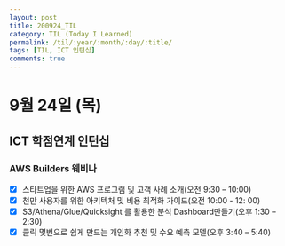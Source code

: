 ```yaml
---
layout: post
title: 200924_TIL
category: TIL (Today I Learned)
permalink: /til/:year/:month/:day/:title/
tags: [TIL, ICT 인턴십]
comments: true
---
```

# 9월 24일 (목)

## ICT 학점연계 인턴십
### AWS Builders 웨비나
- [X] 스타트업을 위한 AWS 프로그램 및 고객 사례 소개(오전 9:30 – 10:00)
- [X] 천만 사용자를 위한 아키텍처 및 비용 최적화 가이드(오전 10:00 - 12: 00)
- [X] S3/Athena/Glue/Quicksight 를 활용한 분석 Dashboard만들기(오후 1:30 – 2:30)
- [X] 클릭 몇번으로 쉽게 만드는 개인화 추천 및 수요 예측 모델(오후 3:40 – 5:40)
